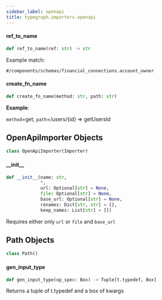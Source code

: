 ```yaml
---
sidebar_label: openapi
title: typegraph.importers.openapi
---
```


#### ref\_to\_name

```python
def ref_to_name(ref: str) -> str
```

Example match:

`#/components/schemas/financial_connections.account_owner`

#### create\_fn\_name

```python
def create_fn_name(method: str, path: str)
```

**Example**:

  
  `method`=get, `path`=/users/{id} => getUsersId

## OpenApiImporter Objects

```python
class OpenApiImporter(Importer)
```

#### \_\_init\_\_

```python
def __init__(name: str,
             *,
             url: Optional[str] = None,
             file: Optional[str] = None,
             base_url: Optional[str] = None,
             renames: Dict[str, str] = {},
             keep_names: List[str] = [])
```

Requires either only `url` or `file` and `base_url`

## Path Objects

```python
class Path()
```

#### gen\_input\_type

```python
def gen_input_type(op_spec: Box) -> Tuple[t.typedef, Box]
```

Returns a tuple of t.typedef and a box of kwargs

